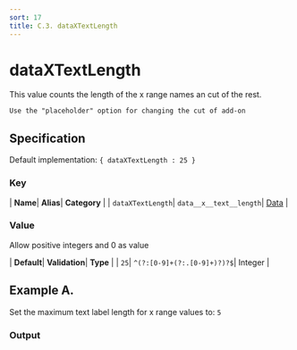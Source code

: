 ```yaml
---
sort: 17
title: C.3. dataXTextLength
---
```

# dataXTextLength

This value counts the length of the x range names an cut of the rest.

```note
Use the "placeholder" option for changing the cut of add-on
```


## Specification

Default implementation: ```{ dataXTextLength : 25 }```

### Key

| **Name**| **Alias**| **Category** |
| ```dataXTextLength```| ```data__x__text__length```| [Data](../options/#data) |

### Value

Allow positive integers and 0 as value

| **Default**| **Validation**| **Type** |
| ```25```| ```^(?:[0-9]+(?:.[0-9]+)?)?$```| Integer |



## Example A.

Set the maximum text label length for x range values to: ```5```

### Output

  <div id="a">
      <script> 
          d3.statosio( 
    file, 
    "name", 
    [ "mobile" ], 
    { "dataXTextLength" : 5, "view__dom_id" : "a" }
)

      </script>
  </div>

Open output in a [blank window](../sources/dataXTextLength--example-a.html){:target="_self"}. 
Download examples [as zip](../sources/dataXTextLength.zip){:target="_blank"}. 

### Parameters

This dataset shows the mobile google pagerank performance score for a certain website.

| | **Value** | **Type** |
|------:|:------|:------|
| **Source** | ["../data/performance.json"](../data/performance.json) | String |
| **X** | ```"name"``` | String |
| **Y** | ```[ "mobile" ]``` | Array |
| **Options** | ```{ "dataXTextLength" : 5 }``` | Object |


### Javascript

* Invoke Function

```javascript
d3.statosio( 
    file, 
    "name", 
    [ "mobile" ], 
    { "dataXTextLength" : 5 }
)
```

* HTML Implementation

```html
<!DOCTYPE html>
<head>
    <title>d3.statosio - dataXTextLength</title>
    <meta content="text/html;charset=utf-8" http-equiv="Content-Type">
    <meta content="utf-8" http-equiv="encoding">
    <script src="https://cdnjs.cloudflare.com/ajax/libs/d3/6.2.0/d3.js"></script>
    <script src="https://cdnjs.cloudflare.com/ajax/libs/statosio/0.9/statosio.js"></script>
</head>
<body>
    <script>
        d3.json( "../data/performance.json" )
            .then( ( file ) => {
                d3.statosio( 
                    file, 
                    "name", 
                    [ "mobile" ], 
                    { "dataXTextLength" : 5 }
                )
            } )
    </script>
</body>
```
### Ruby

* Gem Install

```ruby
gem install statosio
gem install prawn
gem install prawn-svg
```

* Implementation

```ruby
require "statosio"
require "prawn"
require "prawn-svg"

file = File.read( "../data/performance.json" )
dataset = JSON.parse( file )

statosio = Statosio::Generate.new
chart = statosio.svg(
    dataset: dataset,
    x: "name", 
    y: [ "mobile" ],
    options: {"dataXTextLength"=>5}
    
)

Prawn::Document.generate( "statosio.pdf" ) do | pdf |
  pdf.svg( chart, width: 500 )
end
```
## Example B.

Set the maximum text label length for x range values to: ```18```

### Output

  <div id="b">
      <script> 
          d3.statosio( 
    file, 
    "name", 
    [ "mobile" ], 
    { "dataXTextLength" : 18, "view__dom_id" : "b" }
)

      </script>
  </div>

Open output in a [blank window](../sources/dataXTextLength--example-b.html){:target="_self"}. 
Download examples [as zip](../sources/dataXTextLength.zip){:target="_blank"}. 

### Parameters

This dataset shows the mobile google pagerank performance score for a certain website.

| | **Value** | **Type** |
|------:|:------|:------|
| **Source** | ["../data/performance.json"](../data/performance.json) | String |
| **X** | ```"name"``` | String |
| **Y** | ```[ "mobile" ]``` | Array |
| **Options** | ```{ "dataXTextLength" : 18 }``` | Object |


### Javascript

* Invoke Function

```javascript
d3.statosio( 
    file, 
    "name", 
    [ "mobile" ], 
    { "dataXTextLength" : 18 }
)
```

* HTML Implementation

```html
<!DOCTYPE html>
<head>
    <title>d3.statosio - dataXTextLength</title>
    <meta content="text/html;charset=utf-8" http-equiv="Content-Type">
    <meta content="utf-8" http-equiv="encoding">
    <script src="https://cdnjs.cloudflare.com/ajax/libs/d3/6.2.0/d3.js"></script>
    <script src="https://cdnjs.cloudflare.com/ajax/libs/statosio/0.9/statosio.js"></script>
</head>
<body>
    <script>
        d3.json( "../data/performance.json" )
            .then( ( file ) => {
                d3.statosio( 
                    file, 
                    "name", 
                    [ "mobile" ], 
                    { "dataXTextLength" : 18 }
                )
            } )
    </script>
</body>
```
### Ruby

* Gem Install

```ruby
gem install statosio
gem install prawn
gem install prawn-svg
```

* Implementation

```ruby
require "statosio"
require "prawn"
require "prawn-svg"

file = File.read( "../data/performance.json" )
dataset = JSON.parse( file )

statosio = Statosio::Generate.new
chart = statosio.svg(
    dataset: dataset,
    x: "name", 
    y: [ "mobile" ],
    options: {"dataXTextLength"=>18}
    
)

Prawn::Document.generate( "statosio.pdf" ) do | pdf |
  pdf.svg( chart, width: 500 )
end
```
